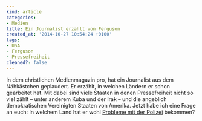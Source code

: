 ```yaml
---
kind: article
categories:
- Medien
title: Ein Journalist erzählt von Ferguson
created_at: '2014-10-27 10:54:24 +0100'
tags:
- USA
- Ferguson
- Pressefreiheit
cleaned?: false
---
```


In dem christlichen Medienmagazin pro, hat ein Journalist aus dem
Nähkästchen geplaudert. Er erzählt, in welchen Ländern er schon
gearbeitet hat. Mit dabei sind viele Staaten in denen Pressefreiheit
nicht so viel zählt – unter anderem Kuba und der Irak – und die
angeblich demokratischen Vereinigten Staaten von Amerika. Jetzt habe ich
eine Frage an euch: In welchem Land hat er wohl [Probleme mit der
Polizei](http://www.pro-medienmagazin.de/uploads/tx_booklet/PRO_2014_05_.pdf#26 "Spoiler: Es ist die Polizei in Ferguson.")
bekommen?
